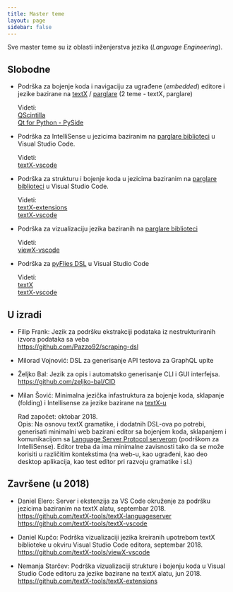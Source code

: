 ```yaml
---
title: Master teme
layout: page
sidebar: false
---
```


Sve master teme su iz oblasti inženjerstva jezika (*Language Engineering*).

## Slobodne

- Podrška za bojenje koda i navigaciju za ugrađene (*embedded*) editore i jezike
  bazirane na [textX](https://github.com/igordejanovic/textX) /
  [parglare](https://github.com/igordejanovic/parglare/) (2 teme - textX, parglare)

  Videti:
  <br>[QScintilla](https://qscintilla.com/)
  <br>[Qt for Python - PySide](https://wiki.qt.io/Qt_for_Python)

- Podrška za IntelliSense u jezicima baziranim na [parglare
  biblioteci](https://github.com/igordejanovic/parglare/) u Visual Studio Code.
  
  Videti:
  <br>[textX-vscode](https://github.com/textX-tools/textX-vscode)

- Podrška za strukturu i bojenje koda u jezicima baziranim na [parglare
  biblioteci](https://github.com/igordejanovic/parglare/) u Visual Studio Code.

  Videti:
  <br>[textX-extensions](https://github.com/textX-tools/textX-extensions)
  <br>[textX-vscode](https://github.com/textX-tools/textX-vscode)

- Podrška za vizualizaciju jezika baziranih na [parglare
  biblioteci](https://github.com/igordejanovic/parglare/)

  Videti:
  <br>[viewX-vscode](https://github.com/textX-tools/viewX-vscode)
  
- Podrška za [pyFlies DSL](https://github.com/igordejanovic/pyFlies) u Visual
  Studio Code

  Videti:
  <br>[textX](https://github.com/igordejanovic/textX)
  <br>[textX-vscode](https://github.com/textX-tools/textX-vscode)

## U izradi

- Filip Frank: Jezik za podršku ekstrakciji podataka iz nestrukturiranih izvora
  podataka sa veba
  <br><https://github.com/Pazzo92/scraping-dsl>

- Milorad Vojnović: DSL za generisanje API testova za GraphQL upite

- Željko Bal: Jezik za opis i automatsko generisanje CLI i GUI interfejsa.
  <br><https://github.com/zeljko-bal/CID>
  
- Milan Šović: Minimalna jezička infastruktura za bojenje koda, sklapanje
  (folding) i Intellisense za jezike bazirane na
  [textX-u](https://github.com/igordejanovic/textX)
 
  Rad započet: oktobar 2018. 
  <br>Opis: Na osnovu textX gramatike, i dodatnih DSL-ova po potrebi, generisati
  minimalni web bazirani editor sa bojenjem koda, sklapanjem i komunikacijom sa
  [Language Server Protocol
  serverom](https://github.com/textX-tools/textX-languageserver) (podrškom za
  IntelliSense). Editor treba da ima minimalne zavisnosti tako da se može
  korisiti u različitim kontekstima (na web-u, kao ugrađeni, kao deo desktop
  aplikacija, kao test editor pri razvoju gramatike i sl.)


## Završene (u 2018)

- Daniel Elero: Server i ekstenzija za VS Code okruženje za podršku jezicima
  baziranim na textX alatu, septembar 2018.
  <br><https://github.com/textX-tools/textX-languageserver>
  <br><https://github.com/textX-tools/textX-vscode>

- Daniel Kupčo: Podrška vizualizaciji jezika kreiranih upotrebom textX
  biblioteke u okviru Visual Studio Code editora, septembar 2018.
  <br><https://github.com/textX-tools/viewX-vscode>

- Nemanja Starčev: Podrška vizualizaciji strukture i bojenju koda u Visual
  Studio Code editoru za jezike bazirane na textX alatu, jun 2018.
  <br><https://github.com/textX-tools/textX-extensions>
